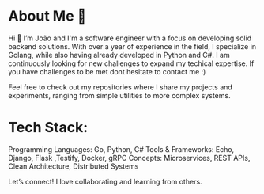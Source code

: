 # About Me 💫
Hi 👋 I’m João and I'm a software engineer with a focus on developing solid backend solutions. With over a year of experience in the field, I specialize in Golang, while also having already developed in Python and C#. I am continuously looking for new challenges to expand my techical expertise. If you have challenges to be met dont hesitate to contact me :)

Feel free to check out my repositories where I share my projects and experiments, ranging from simple utilities to more complex systems.

# Tech Stack:
Programming Languages: Go, Python, C#
Tools & Frameworks: Echo, Django, Flask ,Testify, Docker, gRPC
Concepts: Microservices, REST APIs, Clean Architecture, Distributed Systems

Let’s connect! I love collaborating and learning from others.
